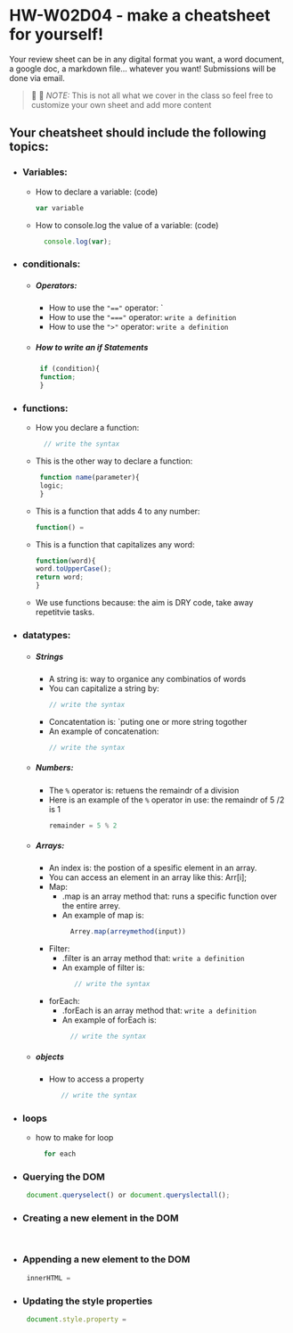 # HW-W02D04 - make a cheatsheet for yourself!

Your review sheet can be in any digital format you want, a word document, a google doc, a markdown file… whatever you want! Submissions will be done via email.

> 📢 📢  *NOTE:*  This is not all what we cover in the class so feel free to customize your own sheet and add more content

## Your cheatsheet should include the following topics:

* ### Variables:
  * How to declare a variable: (code)
    ```javascript
    var variable 
     ```
  * How to console.log the value of a variable: (code)
    ```javascript
      console.log(var);
     ```
     
* ### conditionals:
  * ##### Operators:
    * How to use the `"=="` operator: 
      ` 
    * How to use the `"==="` operator: 
       `write a definition `
    * How to use the `">"` operator: 
        `write a definition `
   * ##### How to write an if Statements 
      ```javascript
       if (condition){
       function;
       }
       ```
 * ### functions:
    * How you declare a function: 
      ```javascript
        // write the syntax
       ```
    * This is the other way to declare a function: 
      ```javascript
       function name(parameter){
       logic;
       }
       ```
    * This is a function that adds 4 to any number:
        ```javascript
        function() = 
       ```
    * This is a function that capitalizes any word: 
        ```javascript
       function(word){
       word.toUpperCase();
       return word;
       }
       ```
    * We use functions because:
     the aim is DRY code, take away repetitvie tasks. 
* ### datatypes:
  * ##### Strings
    * A string is: 
        way to organice any combinatios of words
    * You can capitalize a string by: 
        ```javascript
        // write the syntax
       ```
    * Concatentation is: 
        `puting one or more string togother
    * An example of concatenation: 
         ```javascript
        // write the syntax
       ```
  * ##### Numbers:
    * The `%` operator is: retuens the remaindr of a division 
    * Here is an example of the `%` operator in use: the remaindr of 5 /2  is 1 
       ```javascript
       remainder = 5 % 2
       ```
  * ##### Arrays:
    * An index is: the postion of a spesific element in an array.
    * You can access an element in an array like this: Arr[i];
    * Map:
      * .map is an array method that: 
         runs a specific function over the entire arrey.
      * An example of map is: 
        ```javascript
          Arrey.map(arreymethod(input))
         ```
    * Filter:
      * .filter is an array method that: 
          `write a definition `
      * An example of filter is: 
        ```javascript
           // write the syntax
         ```
    * forEach:
      * .forEach is an array method that: 
         `write a definition `
      *  An example of forEach is: 
         ```javascript
           // write the syntax
         ```

   * ##### objects
     * How to access a property  
        ```javascript
           // write the syntax
        ```
* ### loops
     *   how to make for loop 
         ```javascript
           for each
          ```
* ### Querying the DOM
  ```javascript
   document.queryselect() or document.queryslectall();
  ```
* ### Creating a new element in the DOM
  ```javascript
   
  ```
* ### Appending a new element to the DOM
  ```javascript
   innerHTML = 
  ```
* ### Updating the style properties
  ```javascript
   document.style.property = 
  ```
